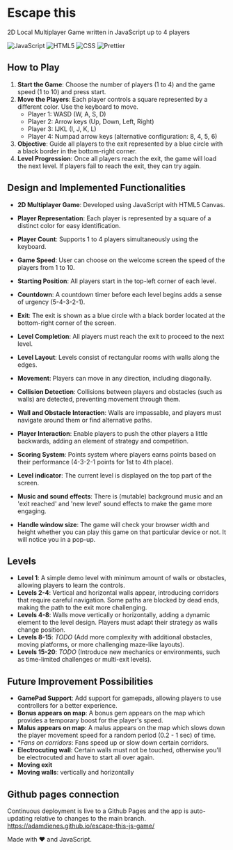 # Escape this

2D Local Multiplayer Game written in JavaScript up to 4 players

![JavaScript](https://img.shields.io/badge/javascript-%23323330.svg?style=for-the-badge&logo=javascript&logoColor=%23F7DF1E)
![HTML5](https://img.shields.io/badge/HTML-239120?style=for-the-badge&logo=html5&logoColor=white)
![CSS](https://img.shields.io/badge/CSS3-1572B6?style=for-the-badge&logo=css3&logoColor=white)
![Prettier](https://img.shields.io/badge/prettier-1A2C34?style=for-the-badge&logo=prettier&logoColor=F7BA3E)

## How to Play

1. **Start the Game**: Choose the number of players (1 to 4) and the game speed (1 to 10) and press start.
2. **Move the Players**: Each player controls a square represented by a different color. Use the keyboard to move.
    - Player 1: WASD (W, A, S, D)
    - Player 2: Arrow keys (Up, Down, Left, Right)
    - Player 3: IJKL (I, J, K, L)
    - Player 4: Numpad arrow keys (alternative configuration: 8, 4, 5, 6)
3. **Objective**: Guide all players to the exit represented by a blue circle with a black border in the bottom-right corner.
4. **Level Progression**: Once all players reach the exit, the game will load the next level. If players fail to reach the exit, they can try again.

## Design and Implemented Functionalities

-   **2D Multiplayer Game**: Developed using JavaScript with HTML5 Canvas.
-   **Player Representation**: Each player is represented by a square of a distinct color for easy identification.
-   **Player Count**: Supports 1 to 4 players simultaneously using the keyboard.
-   **Game Speed**: User can choose on the welcome screen the speed of the players from 1 to 10.
-   **Starting Position**: All players start in the top-left corner of each level.
-   **Countdown**: A countdown timer before each level begins adds a sense of urgency (5-4-3-2-1).
-   **Exit**: The exit is shown as a blue circle with a black border located at the bottom-right corner of the screen.
-   **Level Completion**: All players must reach the exit to proceed to the next level.
-   **Level Layout**: Levels consist of rectangular rooms with walls along the edges.
-   **Movement**: Players can move in any direction, including diagonally.
-   **Collision Detection**: Collisions between players and obstacles (such as walls) are detected, preventing movement through them.
-   **Wall and Obstacle Interaction**: Walls are impassable, and players must navigate around them or find alternative paths.
-   **Player Interaction**: Enable players to push the other players a little backwards, adding an element of strategy and competition.
-   **Scoring System**: Points system where players earns points based on their performance (4-3-2-1 points for 1st to 4th place).
-   **Level indicator**: The current level is displayed on the top part of the screen.
-   **Music and sound effects**: There is (mutable) background music and an 'exit reached' and 'new level' sound effects to make the game more engaging.

-   **Handle window size**: The game will check your browser width and height whether you can play this game on that particular device or not. It will notice you in a pop-up.

## Levels

-   **Level 1**: A simple demo level with minimum amount of walls or obstacles, allowing players to learn the controls.
-   **Levels 2-4**: Vertical and horizontal walls appear, introducing corridors that require careful navigation. Some paths are blocked by dead ends, making the path to the exit more challenging.
-   **Levels 4-8**: Walls move vertically or horizontally, adding a dynamic element to the level design. Players must adapt their strategy as walls change position.
-   **Levels 8-15**: _TODO_ (Add more complexity with additional obstacles, moving platforms, or more challenging maze-like layouts).
-   **Levels 15-20**: _TODO_ (Introduce new mechanics or environments, such as time-limited challenges or multi-exit levels).

## Future Improvement Possibilities

-   **GamePad Support**: Add support for gamepads, allowing players to use controllers for a better experience.
-   **Bonus appears on map**: A bonus gem appears on the map which provides a temporary boost for the player's speed.
-   **Malus appears on map**: A malus appears on the map which slows down the player movement speed for a random period (0.2 - 1 sec) of time.
-   \*_Fans on corridors_: Fans speed up or slow down certain corridors.
-   **Electrocuting wall**: Certain walls must not be touched, otherwise you'll be electrocuted and have to start all over again.
-   **Moving exit**
-   **Moving walls**: vertically and horizontally

## Github pages connection

Continuous deployment is live to a Github Pages and the app is auto-updating relative to changes to the main branch. https://adamdienes.github.io/escape-this-js-game/

Made with ❤️ and JavaScript.
